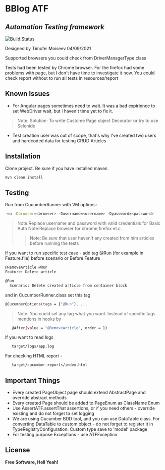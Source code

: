 # BBlog ATF
## _Automation Testing framework_



[![Build Status](https://travis-ci.org/joemccann/dillinger.svg?branch=master)](https://travis-ci.org/joemccann/dillinger)

Designed by Timofei Moiseev 04/09/2021

Supported browsers you could check from DriverManagerType.class



Tests had been tested by Chrome browser. For the firefox had some problems with page, but I don't have time to investigate it now.
You could check report without to run all tests in resources/report

## Known Issues

- For Angular pages sometimes need to wait. It was a bad expirience to set WebDriver wait, but I haven't time yet to fix it.
> Note: Solution: To write Custome Page object Decorator or try to use Selenide
- Test creation user was out of scope, that's why I've created two users and hardcoded data for testing CRUD Articles



## Installation

Clone project.
Be sure if you have installed maven.


```sh
mvn clean install
```



## Testing


Run from CucumberRunner with VM options:

```sh
-ea -Dbrowser=<browser> -Dusername=<username> -Dpassword=<password>
```
> Note:Replace username and password with valid credentials for Basic Auth
> Note:Replace browser for chrome,firefox et.c.
> > Note: Be sure that user haven't any created from him articles before running the tests


If you want to run specific test case - add tag @Run (for example in Feature.file) before scenario or Before Feature
```sh
@RemoveArticle @Run
Feature: Delete article
```

```sh
@Run
  Scenario: Delete created article from container block
```
and in CucumberRunner.class set this tag
```sh
@CucumberOptions(tags = {"@Run"}, ...
```
> Note: You could set any tag what you want. Instead of specific tags mentions in hooks by
```sh
   @After(value = "@RemoveArticle", order = 1)
```




If you want to read logs

```sh
   target/logs/app.log
```
For checking HTML report - 
```sh
   target/cucumber-reports/index.html
```


## Important Things

- Every created PageObject page should extend AbstractPage and override abstract methods
- Every created Page should be added to PageEnum as ClassName Enum
- Use AssertATF.assertThat assertions, or if you need others - override existing and do not forget to set logging
- We are using Cucumber BDD tool, and you can use DataTable class. For converting DataTable to custom object - do not forget to register it in TypeRegistryConfiguration. Custom type save to 'model' package
- For testing purpose Exceptions - use ATFException

## License


**Free Software, Hell Yeah!**

[//]: # (These are reference links used in the body of this note and get stripped out when the markdown processor does its job. There is no need to format nicely because it shouldn't be seen. Thanks SO - http://stackoverflow.com/questions/4823468/store-comments-in-markdown-syntax)

[dill]: <https://github.com/joemccann/dillinger>
[git-repo-url]: <https://github.com/joemccann/dillinger.git>
[john gruber]: <http://daringfireball.net>
[df1]: <http://daringfireball.net/projects/markdown/>
[markdown-it]: <https://github.com/markdown-it/markdown-it>
[Ace Editor]: <http://ace.ajax.org>
[node.js]: <http://nodejs.org>
[Twitter Bootstrap]: <http://twitter.github.com/bootstrap/>
[jQuery]: <http://jquery.com>
[@tjholowaychuk]: <http://twitter.com/tjholowaychuk>
[express]: <http://expressjs.com>
[AngularJS]: <http://angularjs.org>
[Gulp]: <http://gulpjs.com>

[PlDb]: <https://github.com/joemccann/dillinger/tree/master/plugins/dropbox/README.md>
[PlGh]: <https://github.com/joemccann/dillinger/tree/master/plugins/github/README.md>
[PlGd]: <https://github.com/joemccann/dillinger/tree/master/plugins/googledrive/README.md>
[PlOd]: <https://github.com/joemccann/dillinger/tree/master/plugins/onedrive/README.md>
[PlMe]: <https://github.com/joemccann/dillinger/tree/master/plugins/medium/README.md>
[PlGa]: <https://github.com/RahulHP/dillinger/blob/master/plugins/googleanalytics/README.md>
